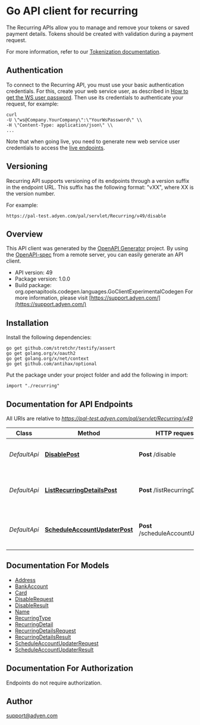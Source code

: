 # Go API client for recurring

The Recurring APIs allow you to manage and remove your tokens or saved payment details. Tokens should be created with validation during a payment request.

For more information, refer to our [Tokenization documentation](https://docs.adyen.com/checkout/tokenization).
## Authentication
To connect to the Recurring API, you must use your basic authentication credentials. For this, create your web service user, as described in [How to get the WS user password](https://docs.adyen.com/user-management/how-to-get-the-web-service-ws-user-password). Then use its credentials to authenticate your request, for example:

```
curl
-U \"ws@Company.YourCompany\":\"YourWsPassword\" \\
-H \"Content-Type: application/json\" \\
...
```
Note that when going live, you need to generate new web service user credentials to access the [live endpoints](https://docs.adyen.com/development-resources/live-endpoints).

## Versioning
Recurring API supports versioning of its endpoints through a version suffix in the endpoint URL. This suffix has the following format: \"vXX\", where XX is the version number.

For example:
```
https://pal-test.adyen.com/pal/servlet/Recurring/v49/disable
```

## Overview
This API client was generated by the [OpenAPI Generator](https://openapi-generator.tech) project.  By using the [OpenAPI-spec](https://www.openapis.org/) from a remote server, you can easily generate an API client.

- API version: 49
- Package version: 1.0.0
- Build package: org.openapitools.codegen.languages.GoClientExperimentalCodegen
For more information, please visit [https://support.adyen.com/](https://support.adyen.com/)

## Installation

Install the following dependencies:

```shell
go get github.com/stretchr/testify/assert
go get golang.org/x/oauth2
go get golang.org/x/net/context
go get github.com/antihax/optional
```

Put the package under your project folder and add the following in import:

```golang
import "./recurring"
```

## Documentation for API Endpoints

All URIs are relative to *https://pal-test.adyen.com/pal/servlet/Recurring/v49*

Class | Method | HTTP request | Description
------------ | ------------- | ------------- | -------------
*DefaultApi* | [**DisablePost**](docs/DefaultApi.md#disablepost) | **Post** /disable | Disables stored payment details.
*DefaultApi* | [**ListRecurringDetailsPost**](docs/DefaultApi.md#listrecurringdetailspost) | **Post** /listRecurringDetails | Retrieves stored payment details for a shopper.
*DefaultApi* | [**ScheduleAccountUpdaterPost**](docs/DefaultApi.md#scheduleaccountupdaterpost) | **Post** /scheduleAccountUpdater | Schedules running of the Account Updater.


## Documentation For Models

 - [Address](docs/Address.md)
 - [BankAccount](docs/BankAccount.md)
 - [Card](docs/Card.md)
 - [DisableRequest](docs/DisableRequest.md)
 - [DisableResult](docs/DisableResult.md)
 - [Name](docs/Name.md)
 - [RecurringType](docs/Recurring.md)
 - [RecurringDetail](docs/RecurringDetail.md)
 - [RecurringDetailsRequest](docs/RecurringDetailsRequest.md)
 - [RecurringDetailsResult](docs/RecurringDetailsResult.md)
 - [ScheduleAccountUpdaterRequest](docs/ScheduleAccountUpdaterRequest.md)
 - [ScheduleAccountUpdaterResult](docs/ScheduleAccountUpdaterResult.md)


## Documentation For Authorization

 Endpoints do not require authorization.



## Author

support@adyen.com

